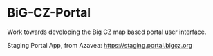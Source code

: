 # BiG-CZ-Portal

Work towards developing the Big CZ map based portal user interface. 

Staging Portal App, from Azavea: https://staging.portal.bigcz.org
